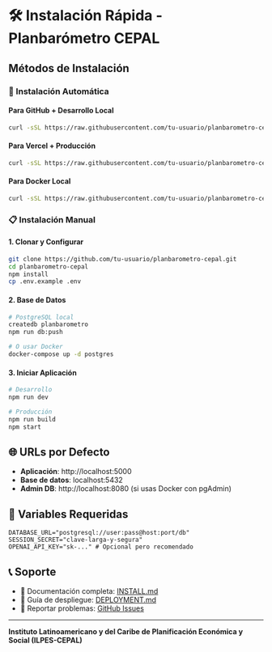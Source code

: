 # 🛠️ Instalación Rápida - Planbarómetro CEPAL

## Métodos de Instalación

### 🚀 Instalación Automática

#### Para GitHub + Desarrollo Local
```bash
curl -sSL https://raw.githubusercontent.com/tu-usuario/planbarometro-cepal/main/install-github.sh | bash
```

#### Para Vercel + Producción
```bash
curl -sSL https://raw.githubusercontent.com/tu-usuario/planbarometro-cepal/main/install-vercel.sh | bash
```

#### Para Docker Local
```bash
curl -sSL https://raw.githubusercontent.com/tu-usuario/planbarometro-cepal/main/scripts/deploy-local.sh | bash
```

### 📋 Instalación Manual

#### 1. Clonar y Configurar
```bash
git clone https://github.com/tu-usuario/planbarometro-cepal.git
cd planbarometro-cepal
npm install
cp .env.example .env
```

#### 2. Base de Datos
```bash
# PostgreSQL local
createdb planbarometro
npm run db:push

# O usar Docker
docker-compose up -d postgres
```

#### 3. Iniciar Aplicación
```bash
# Desarrollo
npm run dev

# Producción
npm run build
npm start
```

## 🌐 URLs por Defecto

- **Aplicación**: http://localhost:5000
- **Base de datos**: localhost:5432
- **Admin DB**: http://localhost:8080 (si usas Docker con pgAdmin)

## 🔐 Variables Requeridas

```env
DATABASE_URL="postgresql://user:pass@host:port/db"
SESSION_SECRET="clave-larga-y-segura"
OPENAI_API_KEY="sk-..." # Opcional pero recomendado
```

## 📞 Soporte

- 📖 Documentación completa: [INSTALL.md](./INSTALL.md)
- 🚀 Guía de despliegue: [DEPLOYMENT.md](./DEPLOYMENT.md)
- 🐛 Reportar problemas: [GitHub Issues](https://github.com/tu-usuario/planbarometro-cepal/issues)

---

**Instituto Latinoamericano y del Caribe de Planificación Económica y Social (ILPES-CEPAL)**